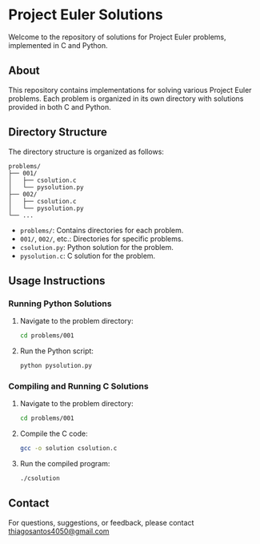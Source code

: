# Project Euler Solutions

Welcome to the repository of solutions for Project Euler problems, implemented in C and Python.

## About

This repository contains implementations for solving various Project Euler problems. Each problem is organized in its own directory with solutions provided in both C and Python.

## Directory Structure

The directory structure is organized as follows:

```
problems/
├── 001/
│   ├── csolution.c
│   └── pysolution.py
├── 002/
│   ├── csolution.c
│   └── pysolution.py
└── ...
```

- `problems/`: Contains directories for each problem.
- `001/`, `002/`, etc.: Directories for specific problems.
- `csolution.py`: Python solution for the problem.
- `pysolution.c`: C solution for the problem.

## Usage Instructions

### Running Python Solutions

1. Navigate to the problem directory:

   ```sh
   cd problems/001
   ```

2. Run the Python script:

   ```sh
   python pysolution.py
   ```

### Compiling and Running C Solutions

1. Navigate to the problem directory:

   ```sh
   cd problems/001
   ```

2. Compile the C code:

   ```sh
   gcc -o solution csolution.c
   ```

3. Run the compiled program:

   ```sh
   ./csolution
   ```

## Contact

For questions, suggestions, or feedback, please contact [thiagosantos4050@gmail.com](mailto:thiagosantos4050@gmail.com)
